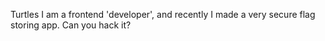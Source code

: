 Turtles
I am a frontend 'developer', and recently I made a very secure flag storing app. Can you hack it?
